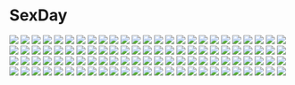 # SexDay
![](https://konachan.com/image/5930196f95c11b930af328ab6779fabf/Konachan.com%20-%2053013%20dille_blood%20dlsite.com%20original%20refeia.jpg)
![](https://konachan.com/image/f14cf1e7b4abd17e1a37881fa5c6f5a0/Konachan.com%20-%20154417%20bicolored_eyes%20black_hair%20fang%20kneehighs%20onibi_%28foxhound4185%29%20original.jpg)
![](https://konachan.com/image/b9da3cc3927cacfdd3eb11680f97a802/Konachan.com%20-%2034225%20cc%20code_geass%20kallen_stadtfeld%20nunnally_lamperouge.jpg)
![](https://konachan.com/image/fad9a18af06114c9804cc0987df2dfec/Konachan.com%20-%20252002%20blonde_hair%20breasts%20cleavage%20dress%20elbow_gloves%20gloves%20kizumonogatari%20long_hair%20newtype%20no_bra%20pointed_ears%20scan%20vampire%20watermark%20yellow_eyes.jpg)
![](https://konachan.com/jpeg/36d4288f7509d2dffae3bfa56dd4bec9/Konachan.com%20-%2079297%20angel_ring%20game_cg%20moonstone%20panties%20rukia_luminous_suiren%20saeki_nao%20skirt%20underwear%20upskirt.jpg)
![](https://konachan.com/jpeg/7741f7be6209cb31bd0c60f069363155/Konachan.com%20-%20177413%20blush%20cropped%20flat_chest%20hinamizawa_%28hina-sawa%29%20long_hair%20makai_gakuen_catastrophe%20nopan%20pink_hair%20purple_eyes%20torn_clothes%20wings.jpg)
![](https://konachan.com/image/ec36178d2cb0ffbda8f28685256e5a8f/Konachan.com%20-%2040846%20hidamari_sketch%20yuno.jpg)
![](https://konachan.com/jpeg/5790cdaa41192fdff59b9a7d3f965769/Konachan.com%20-%20193718%20animal_ears%20barefoot%20bibiko%20brown_eyes%20brown_hair%20dress%20horns%20long_hair%20original%20petals.jpg)
![](https://konachan.com/image/98c99283ac0a78efb7378d1d6fa46adf/Konachan.com%20-%2042643%20christmas%20hat%20panties%20santa_costume%20santa_hat%20snow%20underwear.jpg)
![](https://konachan.com/image/39c75ed7510032dc977c0e21442c659e/Konachan.com%20-%20297085%202girls%20apron%20aqua_hair%20blush%20bow%20catgirl%20food%20fruit%20headdress%20loli%20long_hair%20maid%20original%20pink_eyes%20ribbons%20stockings%20tail%20waitress%20wink%20wristwear.jpg)
![](https://konachan.com/image/d85f37223e62f472719a3c95b6d23c05/Konachan.com%20-%2010911%20gray_hair%20konpaku_youmu%20loli%20myon%20nopan%20sleeping%20touhou.jpg)
![](https://konachan.com/image/1b4c582348d65cc4c76af40d7198aac2/Konachan.com%20-%20211625%20aqua_eyes%20aqua_hair%20building%20city%20hatsune_miku%20hunxiao_xingshuang%20long_hair%20ribbons%20school_uniform%20twintails%20umbrella%20vocaloid%20water.jpg)
![](https://konachan.com/image/cc3cc5f05a5923c838ca5e2baf6b6a12/Konachan.com%20-%2053958%20akashio%20red%20reiuji_utsuho%20touhou.jpg)
![](https://konachan.com/image/29518100f087abd93bb705371cd6bbf0/Konachan.com%20-%20103216%20bow%20bow_%28weapon%29%20dress%20flowers%20kaname_madoka%20mahou_shoujo_madoka_magica%20naked_cat%20ultimate_madoka%20weapon%20wings.jpg)
![](https://konachan.com/image/63ee111c083d1b89b31e848cfe02458c/Konachan.com%20-%20243074%20ass%20breasts%20brown_hair%20gradient%20hat%20kneehighs%20masao%20original%20short_hair%20tail.jpg)
![](https://konachan.com/image/f8431681d660d06253debcd5c5de057c/Konachan.com%20-%20164268%20akitsu_taira%20animal%20cat%20fish%20original.jpg)
![](https://konachan.com/image/13eed76c8e7b90c5ba60dface0652788/Konachan.com%20-%20181121%20animal_ears%20ass%20barefoot%20bariko%20bed%20blush%20breasts%20headband%20idolmaster%20long_hair%20nipples%20no_bra%20red_eyes%20shijou_takane%20white_hair.jpg)
![](https://konachan.com/image/2769aeac43f865a9b31c0f505f363eb7/Konachan.com%20-%2033523%20kamina_ayato%20kisaragi_quon%20mishima_reika%20rahxephon%20tagme.jpg)
![](https://konachan.com/image/b6085a1b2bb3c47a5996b1c4f683b433/Konachan.com%20-%2036328%20animal%20blue_eyes%20blush%20brown_hair%20bunny%20feathers%20hat%20jpeg_artifacts%20majokko_a_la_mode%20morinaga_korune%20short_hair%20thighhighs%20witch%20witch_hat.jpg)
![](https://konachan.com/jpeg/4388f4faa8fee88b37eb28e1e909dc40/Konachan.com%20-%20300679%20bra%20glasses%20green_eyes%20original%20pink_hair%20pussy%20pussy_juice%20see_through%20short_hair%20uncensored%20underwear%20z.taiga.jpg)
![](https://konachan.com/image/e2192b2b0927de413eb3ee1acb97eeeb/Konachan.com%20-%2076049%20hatsune_miku%20jpeg_artifacts%20twintails%20vocaloid.jpg)
![](https://konachan.com/jpeg/31a8a599eda27fd70522e66a7c823589/Konachan.com%20-%20296665%20animal%20animal_ears%20anthropomorphism%20azur_lane%20black_hair%20food%20fox%20foxgirl%20loki1998%20long_hair%20nagato_%28azur_lane%29%20see_through%20thighhighs%20underboob.jpg)
![](https://konachan.com/jpeg/c0c0e6800775f34362a8636fa0f3d4db/Konachan.com%20-%20252473%20aqua_eyes%20black_hair%20blue_hair%20bow%20drink%20glasses%20hasebe_haruka%20long_hair%20male%20miyake_akito%20paper%20purple_hair%20scan%20school_uniform%20short_hair%20tie.jpg)
![](https://konachan.com/image/c42306f5d56ed087f59ad59b93076710/Konachan.com%20-%205550%20animal_ears%20catgirl%20japanese_clothes%20kimono%20tagme.jpg)
![](https://konachan.com/image/adb67834775df10e4b8f6c89c201d021/Konachan.com%20-%2021071%20dears%20green_hair%20ikuhara_takeya%20long_hair%20ren_%28dears%29%20tagme.jpg)
![](https://konachan.com/image/7fb3ad642c28cd0e18364b38d7a85515/Konachan.com%20-%2085613%20hatsune_miku%20puti_devil%20vocaloid.jpg)
![](https://konachan.com/image/a9238f529b7b431c86b477bdabf6d436/Konachan.com%20-%20216417%20animal_ears%20breasts%20bunny_ears%20bunnygirl%20cleavage%20long_hair%20no_bra%20open_shirt%20panties%20pink_eyes%20purple_hair%20skirt%20thighhighs%20touhou%20underwear.jpg)
![](https://konachan.com/image/1a5a443df5f192d172c12f61f7ff5219/Konachan.com%20-%2015729%20calendar%20card_captor_sakura%20cosplay%20crossover%20kinomoto_sakura%20moonknives%20short_hair%20syaoran%20tomoyo_%28tsubasa%29%20tsubasa_reservoir_chronicle.jpg)
![](https://konachan.com/jpeg/b37cccfbc585495b96b5b745a8d01a88/Konachan.com%20-%2088123%20eureka%20eureka_seven%20undressing.jpg)
![](https://konachan.com/image/f84119d75b6149602eb4a3f3a2e16c92/Konachan.com%20-%2017874%20basilisk%20tagme.jpg)
![](https://konachan.com/jpeg/b65739c0cbef6751fe1c3ac4ac80dcd0/Konachan.com%20-%20174620%20ani%20blush%20bra%20game_cg%20headband%20long_hair%20open_shirt%20pantyhose%20red_eyes%20ribbons%20seal-qualia%20skirt%20underwear%20undressing%20white_hair%20yokishiro_miu.jpg)
![](https://konachan.com/jpeg/eb92899df3ed3e03ab1e9f88aaef43b6/Konachan.com%20-%20163674%202girls%20ass%20bell%20blush%20breasts%20collar%20cowgirl%20fang%20gloves%20hug%20nipples%20nude%20original%20pussy%20tail%20thighhighs%20uncensored%20wolfgirl%20wristwear%20yuri.jpg)
![](https://konachan.com/image/92c11cfb59524c4a059992fb4b2532e7/Konachan.com%20-%2081765%20bakemonogatari%20bed%20breasts%20censored%20cum%20long_hair%20nipples%20open_shirt%20penis%20purple_hair%20pussy%20saxasa_kisuk%20sex%20spread_legs%20thighhighs.jpg)
![](https://konachan.com/image/9c344218dad492c95917f78bd40a3cb3/Konachan.com%20-%2041053%20brown_eyes%20brown_hair%20clouds%20genderswap%20guitar%20instrument%20jpeg_artifacts%20kyonko%20long_hair%20school_uniform%20suzumiya_haruhi_no_yuutsu.jpg)
![](https://konachan.com/image/0694836d7f7133b426578629e33c098e/Konachan.com%20-%2061868%20black%20hatsune_miku%20vocaloid.jpg)
![](https://konachan.com/image/ade9c56c13a561401ac580c39a3a829f/Konachan.com%20-%20285053%20apron%20atelier_yuu%20azur_lane%20breasts%20cameltoe%20gradient%20gray_hair%20headband%20maid%20panties%20red_eyes%20short_hair%20skirt_lift%20thighhighs%20underwear.jpg)
![](https://konachan.com/image/f0563a4b02b5b3c7d52f6052fc848a6a/Konachan.com%20-%20296096%20blush%20breast_grab%20demon%20harem%20horns%20male%20original%20pointed_ears%20succubus%20tail%20wink%20yuzuki_tsuzuru.jpg)
![](https://konachan.com/jpeg/6c98a52eca7136548aef9d4588bee058/Konachan.com%20-%2067830%20animal_ears%20blush%20catgirl%20clochette%20nonomura_nino%20oshiki_hitoshi%20panties%20school_uniform%20suzunone_seven%20tagme%20tail%20underwear.jpg)
![](https://konachan.com/image/c20e7a32b387447a90fcf7d35a626da2/Konachan.com%20-%20179378%20bed%20bondage%20breasts%20cum%20nipples%20no_bra%20original%20paizuri%20panties%20penis%20pink_eyes%20pink_hair%20pubic_hair%20purple_hair%20red_eyes%20tears%20uncensored%20underwear.jpg)
![](https://konachan.com/image/97903bd42766ceeb09ef417e4b986d54/Konachan.com%20-%20109657%20bicolored_eyes%20hatsune_miku%20vocaloid.jpg)
![](https://konachan.com/jpeg/11b80e9d251e4245deaf63806f72ae8b/Konachan.com%20-%2057737%20hatsune_miku%20vocaloid%20yuh.jpg)
![](https://konachan.com/jpeg/3ddb87efcb5e6630ccd863c6f1ab9f12/Konachan.com%20-%20285494%20aqua_eyes%20ass%20bed%20blonde_hair%20blush%20bradamante%20braids%20cameltoe%20elbow_gloves%20erect_nipples%20fate_%28series%29%20garter%20gloves%20green_eyes%20long_hair%20twintails.jpg)
![](https://konachan.com/image/285bc9a039612e23187b126f569480c7/Konachan.com%20-%2084049%20all_male%20baka_to_test_to_shoukanjuu%20bunny%20hat%20kinoshita_hideyoshi%20male%20owarine_miku%20trap.jpg)
![](https://konachan.com/image/82fee0f181621f61bd755c95c908bb0b/Konachan.com%20-%2065339%20baldr_sky%20brown_hair%20long_hair%20minazuki_sora%20ongaku_nasuka%20red_eyes.jpg)
![](https://konachan.com/jpeg/01be9140507ea5ce4b8e24adb7d9126a/Konachan.com%20-%20176072%20blonde_hair%20blue_eyes%20chiisana_kanojo_no_sayokyoku%20feng%20game_cg%20katagai_shione%20long_hair%20microphone%20tsurusaki_takahiro.jpg)
![](https://konachan.com/image/3a53130e1726adc23123c7e33b86c1ae/Konachan.com%20-%20218688%20blonde_hair%20blue_eyes%20dragon%20feel_%28nasitaki%29%20grass%20long_hair%20original%20scenic%20staff%20yellow.jpg)
![](https://konachan.com/jpeg/1f7ce548883c330e3b7ac9f443a4ca82/Konachan.com%20-%20300395%20blue_eyes%20blue_hair%20breasts%20cleavage%20cropped%20dress%20headband%20ikomochi%20leaves%20long_hair%20necklace%20original%20see_through.jpg)
![](https://konachan.com/image/968d27c862e04a77ede7cfdc255517c3/Konachan.com%20-%2071020%20caffein%20gumi%20vocaloid.jpg)
![](https://konachan.com/jpeg/f03046ff38c94a025d2f5c6abd3b1666/Konachan.com%20-%20170866%20bow%20brown_hair%20flowers%20game_cg%20green_eyes%20hontani_kanae%20karumaruka_circle%20otone_nicole%20ribbons%20saga_planets%20school_uniform%20short_hair%20skirt.jpg)
![](https://konachan.com/image/0af9dec4e3c7d1df7a1298833dedd749/Konachan.com%20-%2042005%20rumia%20touhou.jpg)
![](https://konachan.com/jpeg/bd88a82fa5ee14064092b3be60211424/Konachan.com%20-%20123226%20appare%21_tenka_gomen%20game_cg%20katagiri_hinata%20nezumi_yui%20nezumi_yuka%20nezumi_yuma.jpg)
![](https://konachan.com/jpeg/ecdf5c0ae1d6e3111b5f884ae30cbc6a/Konachan.com%20-%20236110%20adagaki_aki%20aqua_eyes%20ass%20blue_hair%20blush%20long_hair%20masamune-kun_no_revenge%20nagayori%20swimsuit%20white.jpg)
![](https://konachan.com/image/99bb7fbd53bb400ccc1ec7773a59f100/Konachan.com%20-%20273125%20alswp5806%20aqua_eyes%20blue_hair%20breast_hold%20cameltoe%20halloween%20hat%20nipples%20no_bra%20original%20panties%20pantyhose%20pumpkin%20signed%20topless%20underwear%20witch_hat.jpg)
![](https://konachan.com/image/c144d826fb0ee7a9f6fe9d823eaedb8a/Konachan.com%20-%2042001%20brown_eyes%20brown_hair%20hakurei_reimu%20japanese_clothes%20miko%20tokiame%20touhou.jpg)
![](https://konachan.com/image/ff9ec1544e92da3b4fcf217f3f8b8b72/Konachan.com%20-%2097968%20book%20building%20city%20clouds%20isai_shizuka%20original%20scenic%20school_uniform%20sky%20sunset.jpg)
![](https://konachan.com/jpeg/c42437f810133ce1bce79217f24b94f4/Konachan.com%20-%20172902%20animal_ears%20blue_hair%20breasts%20cape%20catgirl%20cleavage%20cygnus%20fana_arsim%20game_cg%20headband%20magicalic_sky_high%20panties%20red_eyes%20underwear%20whirlpool.jpg)
![](https://konachan.com/jpeg/41a64bfb2fe3dd2860f1236d25e42cf0/Konachan.com%20-%2091840%20close%20hatsune_miku%20twintails%20vocaloid.jpg)
![](https://konachan.com/image/507496c7ef5622c690a84f58048f9023/Konachan.com%20-%20284066%20bikini%20black_hair%20dark_skin%20konbu_wakame%20leaves%20navel%20scan%20short_hair%20swimsuit%20third-party_edit%20water%20yellow_eyes.jpg)
![](https://konachan.com/jpeg/a179fbae7c0c4c3cea48b28eaf4838f3/Konachan.com%20-%2089567%20tagme.jpg)
![](https://konachan.com/image/3455b68e4899cc7f332498e9af51b3ab/Konachan.com%20-%2074014%20ghost_in_the_shell%20kusanagi_motoko.jpg)
![](https://konachan.com/jpeg/491401b8e80d4c10b82576a0701cae8e/Konachan.com%20-%20305785%20abigail_williams_%28fate_grand_order%29%20ass%20bed%20blonde_hair%20blue_eyes%20blush%20bow%20coyomin%20fate_grand_order%20fate_%28series%29%20hug%20loli%20long_hair%20nude.jpg)
![](https://konachan.com/image/ad938685b892d334244ec158c400c495/Konachan.com%20-%20177488%20animal_ears%20breasts%20bunny_ears%20bunnygirl%20cleavage%20long_hair%20naked_shirt%20purple_eyes%20purple_hair%20reisen_udongein_inaba%20touhou%20yadokari_genpachirou.jpg)
![](https://konachan.com/image/767d5b2b642aeb11bcdb43b6e852a2a7/Konachan.com%20-%20153138%20hug%20kirigaya_kazuto%20sunset%20sword_art_online%20tagme%20yuuki_asuna.jpg)
![](https://konachan.com/jpeg/ad962f18c9098b59a8725bb71fae141a/Konachan.com%20-%20290721%20anthropomorphism%20bed%20blush%20bra%20breasts%20condom%20gray_hair%20headband%20long_hair%20navel%20nipples%20nksk%20open_shirt%20panties%20red_eyes%20thighhighs%20underwear.jpg)
![](https://konachan.com/image/ab6f2db7ffc96e79a840446aa6d23bda/Konachan.com%20-%2063864%20breast_grab%20favorite%20game_cg%20hoshizora_no_memoria%20kogasaka_chinami%20nipples%20panties%20pink_hair%20tagme%20topless%20underwear.jpg)
![](https://konachan.com/jpeg/13e2f4918c53951f6f050149cc92ac05/Konachan.com%20-%20278071%20anus%20ass%20ass_grab%20blush%20book%20bra%20breasts%20cum%20jeiku%20kneehighs%20long_hair%20nipples%20original%20panties%20panty_pull%20pussy%20shirt_lift%20skirt%20underwear%20vibrator.jpg)
![](https://konachan.com/jpeg/38aafd7e919b5babc96b6d8e4defe313/Konachan.com%20-%2025633%20close%20ichigo_mashimaro%20matsuoka_miu%20vector.jpg)
![](https://konachan.com/jpeg/2567b6d63aecee4e69acca9d7b2b87b0/Konachan.com%20-%20175429%20anus%20bed%20blue_hair%20blush%20breasts%20game_cg%20happoubi_jin%20long_hair%20navel%20nipples%20nude%20omega_star%20pussy%20sawatari_shizuku%20spread_legs%20uncensored%20wet.jpg)
![](https://konachan.com/jpeg/d947942a4984eed01624d2d651c35a8b/Konachan.com%20-%20276965%20animal_ears%20aqua_eyes%20bed%20boots%20candy%20catgirl%20collar%20dragon%20gray_hair%20hat%20kajaneko%20lollipop%20long_hair%20skirt%20soul_worker%20tail%20thighhighs%20tie.jpg)
![](https://konachan.com/image/c1d93ee8bcb63940c27a92551c078f4e/Konachan.com%20-%20140667%20ass%20carnelian%20original%20panties%20short_hair%20tail%20thighhighs%20underwear%20waitress%20white%20wings.jpg)
![](https://konachan.com/image/977376d9b7d220870cbf8d22d49cdc97/Konachan.com%20-%20287067%20aqua_eyes%20aqua_hair%20boots%20breasts%20cameltoe%20dress%20feathers%20long_hair%20necklace%20nopan%20original%20ribbons%20rinmmo%20see_through%20water%20wink.jpg)
![](https://konachan.com/image/b0e5a38460d16168e9d1614a35bff71c/Konachan.com%20-%20221466%20akita_neru%20aqua_eyes%20aqua_hair%20hatsune_miku%20kagamine_len%20kazu-chan%20long_hair%20male%20nosebleed%20panties%20spread_legs%20twintails%20underwear%20upskirt%20vocaloid.jpg)
![](https://konachan.com/image/3c3b13988b16b278cf286c7bb1a91d71/Konachan.com%20-%2035600%20ass%20graf_zeppelin%20gun_x_sword%20priscilla%20white.jpg)
![](https://konachan.com/jpeg/cc4ea9dd7f1cd0621b7c56dd8cb77fdc/Konachan.com%20-%20243072%20bikini_top%20black_hair%20clochette%20clouds%20game_cg%20long_hair%20navel%20pussy%20pussy_juice%20red_eyes%20shintaro%20sky%20spread_pussy%20swimsuit%20uncensored%20waifu2x%20wet.jpg)
![](https://konachan.com/jpeg/1e5bf634c4e00eb2b2270185e5f12651/Konachan.com%20-%20197285%20blue_eyes%20blue_hair%20blush%20bow%20cirno%20cropped%20daiyousei%20fairy%20green_eyes%20green_hair%20sayori%20scan%20short_hair%20shoujo_ai%20touhou%20wings.jpg)
![](https://konachan.com/image/d307667c613d5025418e7a4d98e524c6/Konachan.com%20-%20245725%20anthropomorphism%20breasts%20brown_eyes%20brown_hair%20el-zheng%20fingering%20flowers%20kantai_collection%20masturbation%20navel%20nipples%20nude%20short_hair.jpg)
![](https://konachan.com/image/27907d9835c78ad5d548532dc66019a9/Konachan.com%20-%20190233%20aqua_eyes%20aqua_hair%20breasts%20cleavage%20elbow_gloves%20gloves%20hatsune_miku%20long_hair%20lvans%20navel%20skirt%20thighhighs%20twintails%20vocaloid.jpg)
![](https://konachan.com/image/f7585601f79c655a526d43d2ad57fb1d/Konachan.com%20-%2032956%20tagme.jpg)
![](https://konachan.com/image/28041b9656e0759cf20472f485a3d997/Konachan.com%20-%20126272%20clouds%20gun%20gundam_age%20gundam_%28series%29%20mecha%20sky%20watermark%20weapon%20zefai.jpg)
![](https://konachan.com/jpeg/8ceee892e768097e05e94b9b40e7a227/Konachan.com%20-%20286805%202girls%20blue%20bokuden%20clouds%20dark%20grass%20night%20original%20phone%20scenic%20short_hair%20silhouette%20sky%20stars%20waifu2x.jpg)
![](https://konachan.com/jpeg/a7c77cebd8e62bb66a48b44bbbf65b1f/Konachan.com%20-%20163066%20geppewi%20hakurei_reimu%20japanese_clothes%20miko%20ofuda%20touhou.jpg)
![](https://konachan.com/image/76d59fb1e2634f735b62bbd4fea83408/Konachan.com%20-%2031032%20all_male%20bleach%20grimmjow_jeagerjaques%20male%20white.jpg)
![](https://konachan.com/image/aff2f2238bff8b3a3ba14160fba3b270/Konachan.com%20-%20150350%20animal_ears%20bikini%20catgirl%20loli%20nonono_%28nobiwo%29%20paperman%20swimsuit%20water%20white_hair.jpg)
![](https://konachan.com/image/30708bb78c1fa8e0879310ac6fbb7ee3/Konachan.com%20-%20151421%20brown_hair%20fukase_ayaka%20long_hair%20snow%20sword_art_online%20yuuki_asuna.jpg)
![](https://konachan.com/image/82bc5fc379f9dfc5ce57893f1690c252/Konachan.com%20-%20103964%20akemi_homura%20black_hair%20bow%20bow_%28weapon%29%20long_hair%20mahou_shoujo_madoka_magica%20monochrome%20ribbons%20weapon.jpg)
![](https://konachan.com/jpeg/cffbe89e30ac657c722df0be8090bfbd/Konachan.com%20-%20248465%20anthropomorphism%20blush%20brown_eyes%20brown_hair%20chibi%20kaga_%28kancolle%29%20kantai_collection%20short_hair%20taisa_%28kari%29.jpg)
![](https://konachan.com/jpeg/19b6f86926b3cfea6191bb276b1f0869/Konachan.com%20-%2038063%20sanya_v_litvyak%20strike_witches%20vector.jpg)
![](https://konachan.com/image/062123e4a0f4eb2757706333e0f7f705/Konachan.com%20-%2058545%20flandre_scarlet%20guitar%20instrument%20ooka_%28skavler%29%20touhou%20vampire%20watermark.jpg)
![](https://konachan.com/jpeg/02b07d7b96a4b3291d5a41b3145970f4/Konachan.com%20-%20103008%20blonde_hair%20bra%20breasts%20green_eyes%20hinamatsuri_touko%20nipples%20reloaded_carmine%20ribbons%20school_uniform%20twintails%20underwear%20undressing.jpg)
![](https://konachan.com/jpeg/b665d0fe8e6aeccc251792af0d6d120f/Konachan.com%20-%20169650%202girls%20ass%20bed%20blue_eyes%20blush%20bow%20breasts%20cameltoe%20hat%20headdress%20long_hair%20navel%20panties%20skirt%20stars%20touhou%20underwear%20upskirt%20yuri%20zoom_layer.jpg)
![](https://konachan.com/jpeg/015e72e08c4ef50ba6847fb7cb252140/Konachan.com%20-%20202633%20angel_beats%21%20game_cg%20iwasawa_masami%20key%20male%20na-ga%20otonashi_yuzuru.jpg)
![](https://konachan.com/image/a907ee493c62cbeab05c097db8342bb0/Konachan.com%20-%20144206%20black_eyes%20black_hair%20blue_eyes%20brown_eyes%20brown_hair%20group%20headband%20k-on%21%20long_hair%20red_eyes%20scan%20short_hair%20suit%20thighhighs%20tie%20twintails.jpg)
![](https://konachan.com/jpeg/b5e3030d34473ba8103c05b8fa98df01/Konachan.com%20-%20297818%20aqua_eyes%20aqua_hair%20boots%20hatsune_miku%20headphones%20long_hair%20saino%20skirt%20thighhighs%20tie%20twintails%20vocaloid%20white.jpg)
![](https://konachan.com/jpeg/3c15382701810535aa07112ca4663566/Konachan.com%20-%20286391%20anthropomorphism%20azur_lane%20bed%20bikini%20breasts%20censored%20cum%20fellatio%20greem_bang%20penis%20red_eyes%20short_hair%20sunglasses%20swimsuit%20white_hair.jpg)
![](https://konachan.com/jpeg/1ff0ce968a5b2ba81c0a693e35eb7088/Konachan.com%20-%20139880%20angel%20gumi%20marirero_a%20night%20original%20stars%20vocaloid%20wings.jpg)
![](https://konachan.com/jpeg/b37ef47d455773a5303572d8f2dde805/Konachan.com%20-%2019175%20ginko_%28mushishi%29%20green%20mushishi%20vector.jpg)
![](https://konachan.com/image/5385e709dcf1c9ba3be5c1d466feb954/Konachan.com%20-%20303412%20blue_eyes%20fu_hua%20honkai_impact%20long_hair%20magic%20ponytail%20purple_hair%20xfatezh.jpg)
![](https://konachan.com/jpeg/7f9827c4eb99ddeb7ed59c3c5a7b1876/Konachan.com%20-%20245253%20breasts%20feathers%20garter_belt%20gloves%20gray%20hat%20navel%20pink_hair%20short_hair%20skirt%20square_enix%20sword%20thighhighs%20tie%20uniform%20weapon%20wings%20yellow_eyes.jpg)
![](https://konachan.com/image/0b7b6d1d7429c52b717391e05528fc46/Konachan.com%20-%206410%20caro_ru_lushe%20erio_mondial%20gun%20hat%20pink_hair%20red_hair%20reinforce_zwei%20subaru_nakajima%20teana_lanster%20thighhighs%20uniform%20weapon%20yagami_hayate.jpg)
![](https://konachan.com/image/9519002036b31d0ceb3ed51fd7c3a072/Konachan.com%20-%20261342%20breast_hold%20breasts%20brown_hair%20fingering%20jie_%28530940004%29%20long_hair%20masturbation%20navel%20nipples%20nude%20original%20twintails%20white.jpg)

